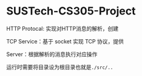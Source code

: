 # SUSTech-CS305-Project

HTTP Protocal: 实现对HTTP消息的解析，创建

TCP Service：基于 socket 实现 TCP 协议，提供

Server：根据解析的消息执行对应操作

运行时需要将目录设为根目录也就是`./src/..`